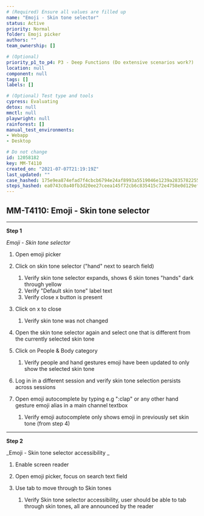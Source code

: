 ```yaml
---
# (Required) Ensure all values are filled up
name: "Emoji - Skin tone selector"
status: Active
priority: Normal
folder: Emoji picker
authors: ""
team_ownership: []

# (Optional)
priority_p1_to_p4: P3 - Deep Functions (Do extensive scenarios work?)
location: null
component: null
tags: []
labels: []

# (Optional) Test type and tools
cypress: Evaluating
detox: null
mmctl: null
playwright: null
rainforest: []
manual_test_environments: 
- Webapp
- Desktop

# Do not change
id: 12058182
key: MM-T4110
created_on: "2021-07-07T21:19:19Z"
last_updated: ""
case_hashed: 175e9ea874efad7f4cbcb6794e24af8993a5519046e1239a2835782255dde52bbbb8f27f880378484a10b8c189a7639c
steps_hashed: ea0743c0a40fb3d20ee27ceea145f72cb6c835415c72e4758e0d129ef0e6c3c3aee95abd2e35bdf988b6be70a4a32423
---
```


<!-- (Auto-generated) Based on frontmatter's "key" and "name" -->

## MM-T4110: Emoji - Skin tone selector

---

**Step 1**

_Emoji - Skin tone selector_

1. Open emoji picker

2. Click on skin tone selector ("hand" next to search field)

   1. Verify skin tone selector expands, shows 6 skin tones "hands" dark through yellow
   2. Verify "Default skin tone" label text
   3. Verify close x button is present

3. Click on x to close

   1. Verify skin tone was not changed

4. Open the skin tone selector again and select one that is different from the currently selected skin tone

5. Click on People & Body category

   1. Verify people and hand gestures emoji have been updated to only show the selected skin tone

6. Log in in a different session and verify skin tone selection persists across sessions

7. Open emoji autocomplete by typing e.g ":clap" or any other hand gesture emoji alias in a main channel textbox

   1. Verify emoji autocomplete only shows emoji in previously set skin tone (from step 4)

---

**Step 2**

\_Emoji - Skin tone selector accessibility \_

1. Enable screen reader

2. Open emoji picker, focus on search text field

3. Use tab to move through to Skin tones

   1. Verify Skin tone selector accessibility, user should be able to tab through skin tones, all are announced by the reader
